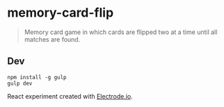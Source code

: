 # memory-card-flip
> Memory card game in which cards are flipped two at a time until all matches are found.

## Dev
```
npm install -g gulp
gulp dev
```

React experiment created with [Electrode.io](http://www.electrode.io/).
